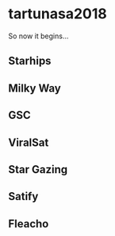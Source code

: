 # tartunasa2018

So now it begins...

## Starhips


## Milky Way


## GSC


## ViralSat


## Star Gazing


## Satify


## Fleacho

